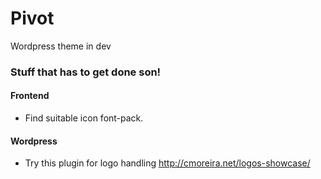 Pivot
=====

Wordpress theme in dev


### Stuff that has to get done son!


#### Frontend
- Find suitable icon font-pack.

#### Wordpress
- Try this plugin for logo handling http://cmoreira.net/logos-showcase/
